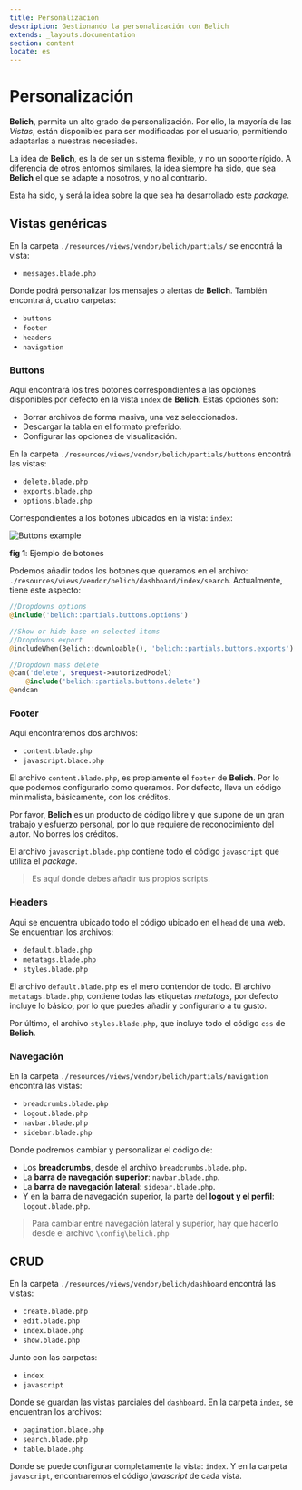 ```yaml
---
title: Personalización
description: Gestionando la personalización con Belich
extends: _layouts.documentation
section: content
locate: es
---
```


# Personalización

**Belich**, permite un alto grado de personalización. Por ello, la mayoría de las *Vistas*, están disponibles para ser modificadas por el usuario, permitiendo adaptarlas a nuestras necesiades.

La idea de **Belich**, es la de ser un sistema flexible, y no un soporte rígido. A diferencia de otros entornos similares, la idea siempre ha sido, que sea **Belich** el que se adapte a nosotros, y no al contrario. 

Esta ha sido, y será la idea sobre la que sea ha desarrollado este *package*.

## Vistas genéricas

En la carpeta `./resources/views/vendor/belich/partials/` se encontrá la vista:

- `messages.blade.php`

Donde podrá personalizar los mensajes o alertas de **Belich**. También encontrará, cuatro carpetas:

- `buttons`
- `footer`
- `headers`
- `navigation`

### Buttons 

Aquí encontrará los tres botones correspondientes a las opciones disponibles por defecto en la vista `index` de **Belich**. Estas opciones son:

- Borrar archivos de forma masiva, una vez seleccionados.
- Descargar la tabla en el formato preferido.
- Configurar las opciones de visualización.

En la carpeta `./resources/views/vendor/belich/partials/buttons` encontrá las vistas:

- `delete.blade.php`
- `exports.blade.php`
- `options.blade.php` 

Correspondientes a los botones ubicados en la vista: `index`:

![Buttons example](../../assets/images/buttons.jpg)
<div id="legend"><b>fig 1</b>: Ejemplo de botones</div>

Podemos añadir todos los botones que queramos en el archivo: `./resources/views/vendor/belich/dashboard/index/search`. Actualmente, tiene este aspecto:

```php
//Dropdowns options
@include('belich::partials.buttons.options')

//Show or hide base on selected items
//Dropdowns export
@includeWhen(Belich::downloable(), 'belich::partials.buttons.exports')

//Dropdown mass delete
@can('delete', $request->autorizedModel)
    @include('belich::partials.buttons.delete')
@endcan
```

### Footer 

Aquí encontraremos dos archivos:

- `content.blade.php` 
- `javascript.blade.php`

El archivo `content.blade.php`, es propiamente el `footer` de **Belich**. Por lo que podemos configurarlo como queramos. Por defecto, lleva un código minimalista, básicamente, con los créditos. 

<div class="blockquote-alert">
    Por favor, <strong>Belich</strong> es un producto de código libre y que supone de un gran trabajo y esfuerzo personal, por lo que requiere de reconocimiento del autor. No borres los créditos.
</div>

El archivo `javascript.blade.php` contiene todo el código `javascript` que utiliza el *package*. 

>Es aquí donde debes añadir tus propios scripts.

### Headers 

Aqui se encuentra ubicado todo el código ubicado en el `head` de una web. Se encuentran los archivos:

- `default.blade.php` 
- `metatags.blade.php` 
- `styles.blade.php` 

El archivo `default.blade.php` es el mero contendor de todo. El archivo `metatags.blade.php`, contiene todas las etiquetas *metatags*, por defecto incluye lo básico, por lo que puedes añadir y configurarlo a tu gusto.

Por último, el archivo `styles.blade.php`, que incluye todo el código `css` de **Belich**.

### Navegación

En la carpeta `./resources/views/vendor/belich/partials/navigation` encontrá las vistas:

- `breadcrumbs.blade.php`
- `logout.blade.php`
- `navbar.blade.php` 
- `sidebar.blade.php` 

Donde podremos cambiar y personalizar el código de:

- Los **breadcrumbs**, desde el archivo `breadcrumbs.blade.php`.
- La **barra de navegación superior**: `navbar.blade.php`.
- La **barra de navegación lateral**: `sidebar.blade.php`.
- Y en la barra de navegación superior, la parte del **logout y el perfil**: `logout.blade.php`.

>Para cambiar entre navegación lateral y superior, hay que hacerlo desde el archivo `\config\belich.php`

## CRUD

En la carpeta `./resources/views/vendor/belich/dashboard` encontrá las vistas:

- `create.blade.php`
- `edit.blade.php`
- `index.blade.php` 
- `show.blade.php` 

Junto con las carpetas:

- `index`
- `javascript` 

Donde se guardan las vistas parciales del `dashboard`. En la carpeta `index`, se encuentran los archivos:

- `pagination.blade.php`
- `search.blade.php` 
- `table.blade.php` 

Donde se puede configurar completamente la vista: `index`. Y en la carpeta `javascript`, encontraremos el código *javascript* de cada vista.
